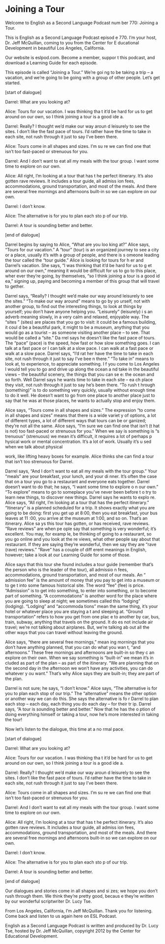 # Joining a Tour

Welcome to English as a Second Language Podcast num ber 770: Joining a Tour. 

This is English as a Second Language Podcast episod e 770.  I’m your host, Dr. Jeff McQuillan, coming to you from the Center for E ducational Development in beautiful Los Angeles, California. 

Our website is eslpod.com.  Become a member, suppor t this podcast, and download a Learning Guide for each episode. 

This episode is called “Joining a Tour.”  We’re goi ng to be taking a trip – a vacation, and we’re going to be going with a group of other people.  Let’s get started. 

[start of dialogue] 

Darrel:  What are you looking at? 

Alice:  Tours for our vacation.  I was thinking tha t it’d be hard for us to get around on our own, so I think joining a tour is a good ide a. 

Darrel:  Really?  I thought we’d make our way aroun d leisurely to see the sites.  I don’t like the fast pace of tours.  I’d rather have  the time to take in each site, not rush through it just to say I’ve been there. 

Alice:  Tours come in all shapes and sizes.  I’m su re we can find one that isn’t too fast-paced or strenuous for you. 

Darrel:  And I don’t want to eat all my meals with the tour group.  I want some time to explore on our own. 

Alice:  All right, I’m looking at a tour that has t he perfect itinerary.  It’s also gotten rave reviews.  It includes a tour guide, all admiss ion fees, accommodations, ground transportation, and most of the meals.  And there are several free mornings and afternoons built-in so we can explore on our own. 

Darrel:  I don’t know.   

Alice:  The alternative is for you to plan each sto p of our trip. 

Darrel:  A tour is sounding better and better. 

[end of dialogue] 

Darrel begins by saying to Alice, “What are you loo king at?”  Alice says, “Tours for our vacation.”  A “tour” (tour) is an organized  journey to see a city or a place, usually it’s with a group of people, and there is s omeone leading the tour called the “tour guide.”  Alice is looking for tours for h er and Darrel’s vacation.  She says, “I was thinking that it’d be hard for us to g et around on our own,” meaning it would be difficult for us to go to this place, wher ever they’re going, by themselves, “so I think joining a tour is a good id ea,” signing up, paying and becoming a member of this group that will travel to gether. 

Darrel says, “Really?  I thought we’d make our way around leisurely to see the sites.”  “To make our way around” means to go by yo urself, not with another group, to find out the interesting things, to look at things by yourself; you don’t have anyone helping you.  “Leisurely” (leisurely) i s an adverb meaning slowly, in a very calm and relaxed, enjoyable way.  The “sites ” (sites) are places that you go to visit: it could be a famous building, it coul d be a beautiful park, it might to be a museum, anything that you would go as a tourist –  as someone visiting another place – to see.  That would be called a “site.”  Da rrel says he doesn’t like the fast pace of tours.  The “pace” (pace) is the speed, how  fast or how slow something goes.  I can talk at a fast pace or I can talk at a  slow pace.  I can walk at a fast pace or walk at a slow pace.  Darrel says, “I’d rat her have the time to take in each site, not rush through it just to say I’ve bee n there.”  “To take in” means to look at, to experience, to appreciate something.  I f you come to Los Angeles I would tell you to go and drive up along the ocean a nd take in the beautiful views – the beautiful scenery, the things that you can se e: the ocean and so forth.  Well Darrel says he wants time to take in each site – ea ch place they visit, not rush through it just to say he’s been there.  “To rush t hrough (something)” is to do something very quickly, usually without enough time  to do it well.  He doesn’t want to go from one place to another place just to say that he was at those places, he wants to actually stop and enjoy them. 

Alice says, “Tours come in all shapes and sizes.”  The expression “to come in all shapes and sizes” means that there is a wide variet y of options, a lot of different types, a lot of different ways that tours can be or ganized; they’re not all the same. Alice says, “I’m sure we can find one that isn’t (t hat is not) too fast-paced or strenuous for you.”  When we say is something is “s trenuous” (strenuous) we mean it’s difficult, it requires a lot of perhaps p hysical work or mental concentration.  It’s a lot of work.  Usually it’s u sed when we talk about physical  

work, like lifting heavy boxes for example.  Alice thinks she can find a tour that isn’t too strenuous for Darrel. 

Darrel says, “And I don’t want to eat all my meals with the tour group.”  Your “meals” are your breakfast, your lunch, and your di nner.  It’s often the case that on a tour you go to a restaurant and everyone eats together.  Darrel doesn’t want to do that; he says, “I want some time to explore o n our own.”  “To explore” means to go to someplace you’ve never been before t o try to learn new things, to discover new things.  Darrel says he wants to explo re.  Alice says, “All right, I’m looking at a tour that has the perfect itinerary.”  “Itinerary” is a planned scheduled for a trip.  It shows exactly what you are going to  be doing: first you get up at 8:00, then you eat breakfast, your bus leaves at 11 :00, you arrive at the museum at 1:00, and so on.  That’s an itinerary.  Alice sa ys this tour has gotten, or has received, rave reviews.  “Rave reviews” are when pe ople say that something is very wonderful; it’s excellent.  You may, for examp le, be thinking of going to a restaurant, so you go online and you look at the re views, what other people say about that restaurant.  If they are saying they’re wonderful, then we say they are “rave (rave) reviews.”  “Rave” has a couple of diff erent meanings in English, however; take a look at our Learning Guide for some  of those.   

Alice says that this tour she found includes a tour  guide (remember that’s the person who is the leader of the tour), all admissio n fees, accommodations, ground transportation, and most of our meals.  An “ admission fee” is the amount of money that you pay to get into a museum or to ge t into some famous historical site.  The word “fee” (fee) is price.  “Admission” is to get into something, to enter into something, or to become part of something.  “A ccommodations” is another word for the place where you are going to sleep at night; we sometimes called this “lodging” (lodging).  “Lodging” and “accommoda tions” mean the same thing, it’s your hotel or whatever place you are staying a t and sleeping at.  “Ground transportation” refers to how you get from one plac e to another by car, bus, train, subway, anything that travels on the ground.  It do es not include air travel; we’re not talking about airplanes.  But, we’re talking ab out all the other ways that you can travel without leaving the ground. 

Alice says, “there are several free mornings,” mean ing mornings that you don’t have anything planned, that you can do what you wan t, “and afternoons.”  These free mornings and afternoons are built-in so they c an explore on their own. When we say something is “built-in” we mean it’s in cluded as part of the plan – as part of the itinerary.  “We are planning that on  the second day in the afternoon we won’t have any activities, you can do whatever y ou want.”  That’s why Alice says they are built-in; they are part of the plan. 

Darrel is not sure; he says, “I don’t know.”  Alice  says, “The alternative is for you to plan each stop of our trip.”  The “alternative” means the other option or another way we can do this.  She says the alternative is fo r Darrel to plan each stop – each day, each thing you do each day – for their tr ip.  Darrel says, “A tour is sounding better and better.”  Now that he has the o ption of doing everything himself or taking a tour, now he’s more interested in taking the tour! 

Now let’s listen to the dialogue, this time at a no rmal pace. 

[start of dialogue] 

Darrel:  What are you looking at? 

Alice:  Tours for our vacation.  I was thinking tha t it’d be hard for us to get around on our own, so I think joining a tour is a good ide a. 

Darrel:  Really?  I thought we’d make our way aroun d leisurely to see the sites.  I don’t like the fast pace of tours.  I’d rather have  the time to take in each site, not rush through it just to say I’ve been there. 

Alice:  Tours come in all shapes and sizes.  I’m su re we can find one that isn’t too fast-paced or strenuous for you. 

Darrel:  And I don’t want to eat all my meals with the tour group.  I want some time to explore on our own. 

Alice:  All right, I’m looking at a tour that has t he perfect itinerary.  It’s also gotten rave reviews.  It includes a tour guide, all admiss ion fees, accommodations, ground transportation, and most of the meals.  And there are several free mornings and afternoons built-in so we can explore on our own. 

Darrel:  I don’t know.   

Alice:  The alternative is for you to plan each sto p of our trip. 

Darrel:  A tour is sounding better and better. 

[end of dialogue] 

Our dialogues and stories come in all shapes and si zes; we hope you don’t rush through them.  We think they’re pretty good, becaus e they’re written by our wonderful scriptwriter Dr. Lucy Tse.    

 From Los Angeles, California, I’m Jeff McQuillan.  Thank you for listening.  Come back and listen to us again here on ESL Podcast. 

English as a Second Language Podcast is written and  produced by Dr. Lucy Tse, hosted by Dr. Jeff McQuillan, copyright 2012 by the  Center for Educational Development.

